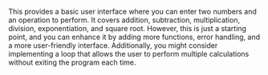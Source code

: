 This provides a basic user interface where you can enter two numbers and an operation to perform. It covers addition, subtraction, multiplication, division, exponentiation, and square root. However, this is just a starting point, and you can enhance it by adding more functions, error handling, and a more user-friendly interface. Additionally, you might consider implementing a loop that allows the user to perform multiple calculations without exiting the program each time.




